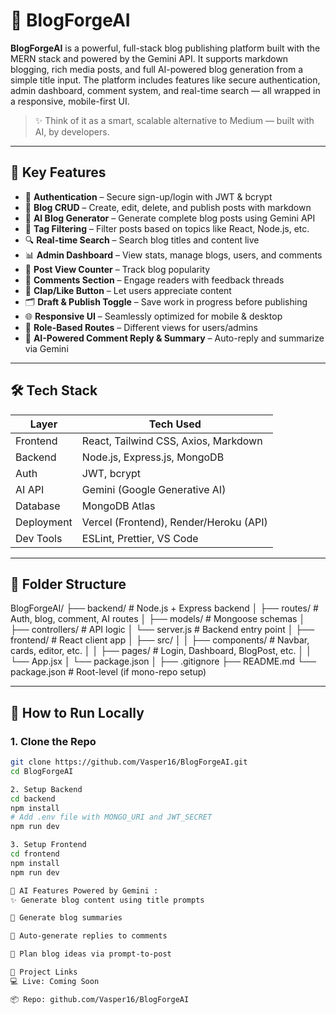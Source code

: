 # 🚀 BlogForgeAI

**BlogForgeAI** is a powerful, full-stack blog publishing platform built with the MERN stack and powered by the Gemini API. It supports markdown blogging, rich media posts, and full AI-powered blog generation from a simple title input. The platform includes features like secure authentication, admin dashboard, comment system, and real-time search — all wrapped in a responsive, mobile-first UI.

> ✨ Think of it as a smart, scalable alternative to Medium — built with AI, by developers.

---

## 🧠 Key Features

- 🔐 **Authentication** – Secure sign-up/login with JWT & bcrypt
- 📝 **Blog CRUD** – Create, edit, delete, and publish posts with markdown
- 🧠 **AI Blog Generator** – Generate complete blog posts using Gemini API
- 🧲 **Tag Filtering** – Filter posts based on topics like React, Node.js, etc.
- 🔍 **Real-time Search** – Search blog titles and content live
- 📊 **Admin Dashboard** – View stats, manage blogs, users, and comments
- 👀 **Post View Counter** – Track blog popularity
- 💬 **Comments Section** – Engage readers with feedback threads
- 👏 **Clap/Like Button** – Let users appreciate content
- 🗂 **Draft & Publish Toggle** – Save work in progress before publishing
- 🌐 **Responsive UI** – Seamlessly optimized for mobile & desktop
- 🔑 **Role-Based Routes** – Different views for users/admins
- 🧠 **AI-Powered Comment Reply & Summary** – Auto-reply and summarize via Gemini

---

## 🛠️ Tech Stack

| Layer       | Tech Used                             |
|-------------|----------------------------------------|
| Frontend    | React, Tailwind CSS, Axios, Markdown |
| Backend     | Node.js, Express.js, MongoDB          |
| Auth        | JWT, bcrypt                           |
| AI API      | Gemini (Google Generative AI)         |
| Database    | MongoDB Atlas                         |
| Deployment  | Vercel (Frontend), Render/Heroku (API)|
| Dev Tools   | ESLint, Prettier, VS Code             |

---

## 📁 Folder Structure

BlogForgeAI/
├── backend/                 # Node.js + Express backend
│   ├── routes/              # Auth, blog, comment, AI routes
│   ├── models/              # Mongoose schemas
│   ├── controllers/         # API logic
│   └── server.js            # Backend entry point
│
├── frontend/                # React client app
│   ├── src/
│   │   ├── components/      # Navbar, cards, editor, etc.
│   │   ├── pages/           # Login, Dashboard, BlogPost, etc.
│   │   └── App.jsx
│   └── package.json
│
├── .gitignore
├── README.md
└── package.json             # Root-level (if mono-repo setup)

---

## 🧪 How to Run Locally

### 1. Clone the Repo

```bash
git clone https://github.com/Vasper16/BlogForgeAI.git
cd BlogForgeAI

2. Setup Backend
cd backend
npm install
# Add .env file with MONGO_URI and JWT_SECRET
npm run dev

3. Setup Frontend
cd frontend
npm install
npm run dev

📌 AI Features Powered by Gemini : 
✨ Generate blog content using title prompts

🧠 Generate blog summaries

💬 Auto-generate replies to comments

🧠 Plan blog ideas via prompt-to-post

🔗 Project Links
💻 Live: Coming Soon

📦 Repo: github.com/Vasper16/BlogForgeAI



